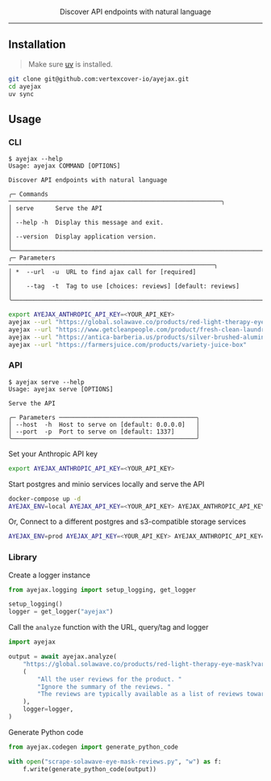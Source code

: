 <p align="center">Discover API endpoints with natural language</p>

---

## Installation

> Make sure [uv](https://docs.astral.sh/uv/getting-started/installation/) is installed.

```bash
git clone git@github.com:vertexcover-io/ayejax.git
cd ayejax
uv sync
```

## Usage

### CLI

```
$ ayejax --help
Usage: ayejax COMMAND [OPTIONS]

Discover API endpoints with natural language

╭─ Commands ───────────────────────────────────────────────────────────╮
│ serve      Serve the API                                             │
│ --help -h  Display this message and exit.                            │
│ --version  Display application version.                              │
╰──────────────────────────────────────────────────────────────────────╯
╭─ Parameters ─────────────────────────────────────────────────────────╮
│ *  --url  -u  URL to find ajax call for [required]                   │
│    --tag  -t  Tag to use [choices: reviews] [default: reviews]       │
╰──────────────────────────────────────────────────────────────────────╯
```

```bash
export AYEJAX_ANTHROPIC_API_KEY=<YOUR_API_KEY>
ayejax --url "https://global.solawave.co/products/red-light-therapy-eye-mask?variant=43898414170288"
ayejax --url "https://www.getcleanpeople.com/product/fresh-clean-laundry-detergent/"
ayejax --url "https://antica-barberia.us/products/silver-brushed-aluminum-shaving-lather-brush-with-pure-bleached-bristle"
ayejax --url "https://farmersjuice.com/products/variety-juice-box"
```

### API

```
$ ayejax serve --help
Usage: ayejax serve [OPTIONS]

Serve the API

╭─ Parameters ──────────────────────────────────────╮
│ --host  -h  Host to serve on [default: 0.0.0.0]   │
│ --port  -p  Port to serve on [default: 1337]      │
╰───────────────────────────────────────────────────╯
```

Set your Anthropic API key

```bash
export AYEJAX_ANTHROPIC_API_KEY=<YOUR_API_KEY>
```

Start postgres and minio services locally and serve the API

```bash
docker-compose up -d
AYEJAX_ENV=local AYEJAX_API_KEY=<YOUR_API_KEY> AYEJAX_ANTHROPIC_API_KEY=<YOUR_API_KEY> uv run ayejax serve
```

Or, Connect to a different postgres and s3-compatible storage services

```bash
AYEJAX_ENV=prod AYEJAX_API_KEY=<YOUR_API_KEY> AYEJAX_ANTHROPIC_API_KEY=<YOUR_API_KEY> AYEJAX_POSTGRES_USER=... AYEJAX_POSTGRES_PASSWORD=... AYEJAX_POSTGRES_DB=... AYEJAX_POSTGRES_HOST=... AYEJAX_POSTGRES_PORT=... AYEJAX_AWS_ACCESS_KEY_ID=... AYEJAX_AWS_SECRET_ACCESS_KEY=... AYEJAX_AWS_REGION=... AYEJAX_AWS_S3_LOG_BUCKET=... AYEJAX_AWS_S3_ENDPOINT_URL=... uv run ayejax serve
```

### Library

Create a logger instance

```python
from ayejax.logging import setup_logging, get_logger

setup_logging()
logger = get_logger("ayejax")
```

Call the `analyze` function with the URL, query/tag and logger

```python
import ayejax

output = await ayejax.analyze(
    "https://global.solawave.co/products/red-light-therapy-eye-mask?variant=43898414170288",
    (
        "All the user reviews for the product. "
        "Ignore the summary of the reviews. "
        "The reviews are typically available as a list of reviews towards the bottom of the page"
    ),
    logger=logger,
)
```

Generate Python code

```python
from ayejax.codegen import generate_python_code

with open("scrape-solawave-eye-mask-reviews.py", "w") as f:
    f.write(generate_python_code(output))
```
